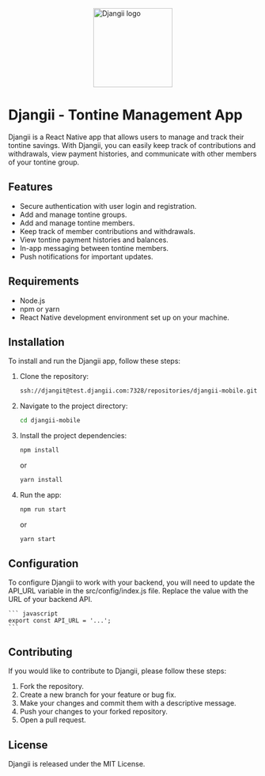 <img src="https://djangii.com/assets/images/Djangii.png" width="160px" alt="Djangii logo" style="display: block; margin: 0 auto"/>

# Djangii - Tontine Management App

Djangii is a React Native app that allows users to manage and track their tontine savings. With Djangii, you can easily keep track of contributions and withdrawals, view payment histories, and communicate with other members of your tontine group.

## Features

- Secure authentication with user login and registration.
- Add and manage tontine groups.
- Add and manage tontine members.
- Keep track of member contributions and withdrawals.
- View tontine payment histories and balances.
- In-app messaging between tontine members.
- Push notifications for important updates.

## Requirements

- Node.js
- npm or yarn
- React Native development environment set up on your machine.

## Installation

To install and run the Djangii app, follow these steps:

1. Clone the repository:
   ```bash
   ssh://djangit@test.djangii.com:7328/repositories/djangii-mobile.git
   ```
2. Navigate to the project directory:
   ```bash
   cd djangii-mobile
   ```
3. Install the project dependencies:
   ```bash
   npm install
   ```
   or
   ```bash
   yarn install
   ```
4. Run the app:
   ```bash
   npm run start
   ```
   or
   ```bash
   yarn start
   ```

## Configuration

To configure Djangii to work with your backend, you will need to update the API_URL variable in the src/config/index.js file. Replace the value with the URL of your backend API.

    ``` javascript
    export const API_URL = '...';
    ```

## Contributing

If you would like to contribute to Djangii, please follow these steps:

1. Fork the repository.
2. Create a new branch for your feature or bug fix.
3. Make your changes and commit them with a descriptive message.
4. Push your changes to your forked repository.
5. Open a pull request.

## License

Djangii is released under the MIT License.
